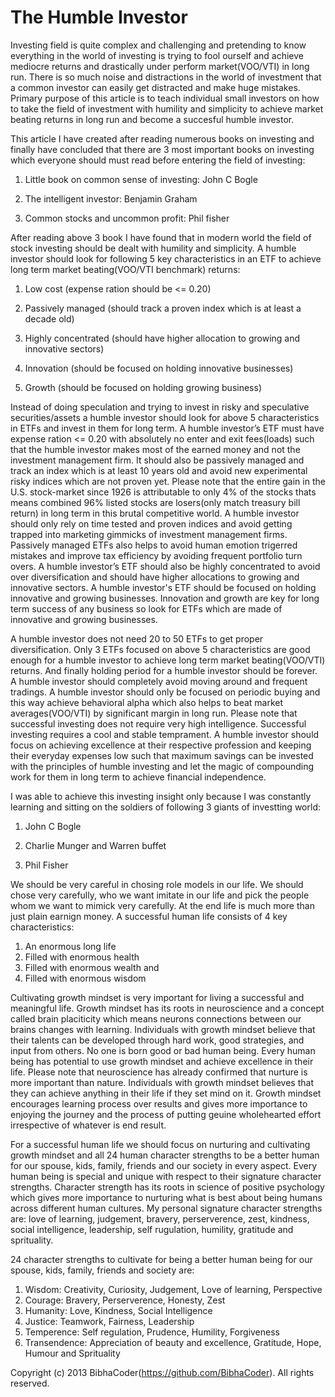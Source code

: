 The Humble Investor
===================

Investing field is quite complex and challenging and pretending to know everything in the world of investing is trying to fool ourself and achieve mediocre returns and drastically under perform market(VOO/VTI) in long run. There is so much noise and distractions in the world of investment that a common investor can easily get distracted and make huge mistakes. Primary purpose of this article is to teach individual small investors on how to take the field of investment with humility and simplicity to achieve market beating returns in long run and become a succesful humble investor.

This article I have created after reading numerous books on investing and finally have concluded that there are 3 most important books on investing which everyone should must read before entering the field of investing:

1) Little book on common sense of investing: John C Bogle

2) The intelligent investor: Benjamin Graham

3) Common stocks and uncommon profit: Phil fisher

After reading above 3 book I have found that in modern world the field of stock investing should be dealt with humility and simplicity. A humble investor should look for following 5 key characteristics in an ETF to achieve long term market beating(VOO/VTI benchmark) returns:

1) Low cost (expense ration should be <= 0.20)

2) Passively managed (should track a proven index which is at least a decade old)

3) Highly concentrated (should have higher allocation to growing and innovative sectors)

4) Innovation (should be focused on holding innovative businesses)

5) Growth (should be focused on holding growing business)

Instead of doing speculation and trying to invest in risky and speculative securities/assets a humble investor should look for above 5 characteristics in ETFs and invest in them for long term. A humble investor’s ETF must have expense ration <= 0.20 with absolutely no enter and exit fees(loads) such that the humble investor makes most of the earned money and not the investment management firm. It should also be passively managed and track an index which is at least 10 years old and avoid new experimental risky indices which are not proven yet. Please note that the entire gain in the U.S. stock-market since 1926 is attributable to only 4% of the stocks thats means combined 96% listed stocks are losers(only match treasury bill return) in long term in this brutal competitive world. A humble investor should only rely on time tested and proven indices and avoid getting trapped into marketing gimmicks of investment management firms. Passively managed ETFs also helps to avoid human emotion trigerred mistakes and improve tax efficiency by avoiding frequent portfolio turn overs. A humble investor’s ETF should also be highly concentrated to avoid over diversification and should have higher allocations to growing and innovative sectors. A humble investor's ETF should be focused on holding innovative and growing businesses. Innovation and growth are key for long term success of any business so look for ETFs which are made of innovative and growing businesses.

A humble investor does not need 20 to 50 ETFs to get proper diversification. Only 3 ETFs focused on above 5 characteristics are good enough for a humble investor to achieve long term market beating(VOO/VTI) returns. And finally holding period for a humble investor should be forever. A humble investor should completely avoid moving around and frequent tradings. A humble investor should only be focused on periodic buying and this way achieve behavioral alpha which also helps to beat market averages(VOO/VTI) by significant margin in long run. Please note that successful investing does not require very high intelligence. Successful investing requires a cool and stable temprament. A humble investor should focus on achieving excellence at their respective profession and keeping their everyday expenses low such that maximum savings can be invested with the principles of humble investing and let the magic of compounding work for them in long term to achieve financial independence.

I was able to achieve this investing insight only because I was constantly learning and sitting on the soldiers of following 3 giants of investting world: 

1) John C Bogle

2) Charlie Munger and Warren buffet

3) Phil Fisher

We should be very careful in chosing role models in our life. We should chose very carefully, who we want imitate in our life and pick the people whom we want to mimick very carefully. At the end life is much more than just plain earnign money. A successful human life consists of 4 key characteristics:

1) An enormous long life
2) Filled with enormous health
3) Filled with enormous wealth and
4) Filled with enormous wisdom

Cultivating growth mindset is very important for living a successful and meaningful life. Growth mindset has its roots in neuroscience and a concept called brain placiticity which means neurons connections between our brains changes with learning. Individuals with growth mindset believe that their talents can be developed through hard work, good strategies, and input from others. No one is born good or bad human being. Every human being has potential to use growth mindset and achieve excellence in their life. Please note that neuroscience has already confirmed that  nurture is more important than nature. Individuals with growth mindset believes that they can achieve anything in their life if they set mind on it. Growth mindset encourages learning process over results and gives more importance to enjoying the journey and the process of putting geuine wholehearted effort irrespective of whatever is end result.

For a successful human life we should focus on nurturing and cultivating growth mindset and all 24 human character strengths to be a better human for our spouse, kids, family, friends and our society in every aspect. Every human being is special and unique with respect to their signature character strengths. Character strength has its roots in science of positive psychology which gives more importance to nurturing what is best about being humans across different human cultures. My personal signature character strengths are: love of learning, judgement, bravery, perserverence, zest, kindness, social intelligence, leadership, self rugulation, humility, gratitude and sprituality.  

24 character strengths to cultivate for being a better human  being for our spouse, kids, family, friends and society are:

1) Wisdom: Creativity, Curiosity, Judgement, Love of learning, Perspective
2) Courage: Bravery, Perserverence, Honesty, Zest
3) Humanity: Love, Kindness, Social Intelligence
4) Justice: Teamwork, Fairness, Leadership
5) Temperence: Self regulation, Prudence, Humility, Forgiveness
6) Transendence: Appreciation of beauty and excellence, Gratitude, Hope, Humour and Sprituality


Copyright (c) 2013 BibhaCoder(https://github.com/BibhaCoder). All rights reserved.

